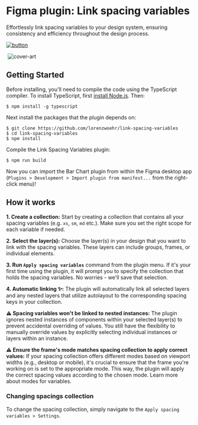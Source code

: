 
# Figma plugin: Link spacing variables

Effortlessly link spacing variables to your design system, ensuring consistency and efficiency throughout the design process.

[![button](https://raw.githubusercontent.com/lorenzwoehr/link-spacing-variables/main/media/button.svg)](https://www.figma.com/community/plugin/1258541120380373830)

 ![cover-art](https://github.com/lorenzwoehr/link-spacing-variables/assets/5892374/12421cd5-6b2c-48ed-b4bb-42b5fc8bee41)

## Getting Started
Before installing, you'll need to compile the code using the TypeScript compiler. To install TypeScript, first [install Node.js](https://nodejs.org/en/download/). Then:
```
$ npm install -g typescript
```

Next install the packages that the plugin depends on:
```
$ git clone https://github.com/lorenzwoehr/link-spacing-variables
$ cd link-spacing-variables
$ npm install
```

Compile the Link Spacing Variables plugin:
```
$ npm run build
```

Now you can import the Bar Chart plugin from within the Figma desktop app (`Plugins > Development > Import plugin from manifest...` from the right-click menu)!


## How it works
**1. Create a collection:** Start by creating a collection that contains all your spacing variables (e.g. `xs`, `sm`, `md` etc.). Make sure you set the right scope for each variable if needed.

**2. Select the layer(s):** Choose the layer(s) in your design that you want to link with the spacing variables. These layers can include groups, frames, or individual elements.

**3. Run `Apply spacing variables`** command from the plugin menu. If it's your first time using the plugin, it will prompt you to specify the collection that holds the spacing variables. No worries - we'll save that selection.

**4. Automatic linking ✨:** The plugin will automatically link all selected layers and any nested layers that utilize autolayout to the corresponding spacing keys in your collection.

**⚠️ Spacing variables won't be linked to nested instances:** The plugin ignores nested instances of components within your selected layer(s) to prevent accidental overriding of values. You still have the flexibility to manually override values by explicitly selecting individual instances or layers within an instance.

**⚠️ Ensure the frame's mode matches spacing collection to apply correct values:** If your spacing collection offers different modes based on viewport widths (e.g., desktop or mobile), it's crucial to ensure that the frame you're working on is set to the appropriate mode. This way, the plugin will apply the correct spacing values according to the chosen mode. Learn more about modes for variables.

### Changing spacings collection
To change the spacing collection, simply navigate to the `Apply spacing variables > Settings`.
